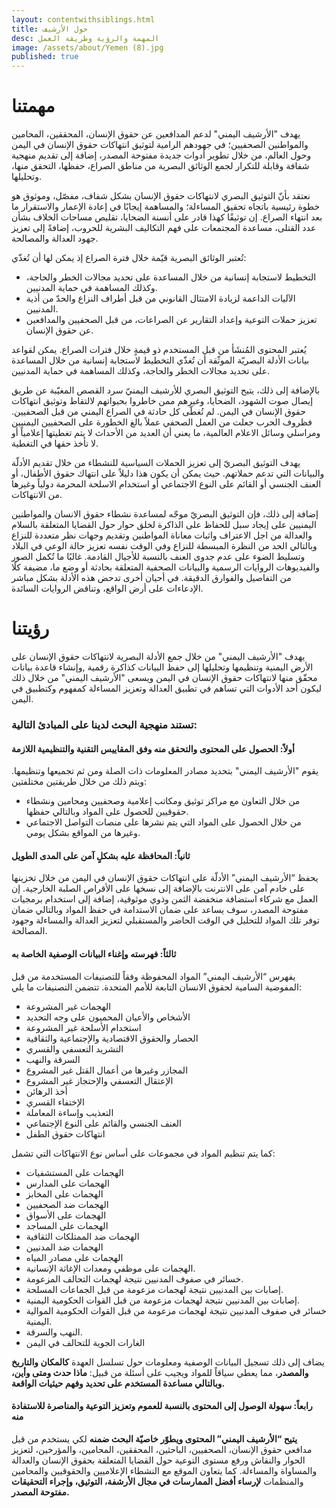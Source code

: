 ```yaml
---
layout: contentwithsiblings.html
title: حول الأرشيف
desc: المهمة والرؤية وطريقة العمل
image: /assets/about/Yemen (8).jpg
published: true
---
```

# مهمتنا

يهدف "الأرشيف اليمني" لدعم المدافعين عن حقوق الإنسان، المحققين، المحامين والمواطنين الصحفيين؛ في جهودهم الرامية لتوثيق انتهاكات حقوق الإنسان في اليمن وحول العالم، من خلال تطوير أدوات جديدة مفتوحة المصدر، إضافة إلى تقديم منهجية شفافة وقابلة للتكرار لجمع الوثائق البصرية من مناطق الصراع، حفظها، التحقق منها، وتحليلها.

نعتقد بأنّ التوثيق البصري لانتهاكات حقوق الإنسان بشكل شفاف، مفصّل، وموثوق هو خطوة رئيسية باتجاه تحقيق المساءلة؛ والمساهمة إيجابًا في إعادة الإعمار والاستقرار ما بعد انتهاء الصراع. إن توثيقًا كهذا قادر على أنسنة الضحايا، تقليص مساحات الخلاف بشأن عدد القتلى، مساعدة المجتمعات على فهم التكاليف البشرية للحروب،  إضافةً إلى تعزيز جهود العدالة والمصالحة.

تُعتبر الوثائق البصرية قيّمة خلال فترة الصراع إذ يمكن لها أن تُغذّي:

- التخطيط لاستجابة إنسانية من خلال المساعدة على تحديد مجالات الخطر والحاجة، وكذلك المساهمة في حماية المدنيين.
- الآليات الداعمة لزيادة الامتثال القانوني من قبل أطراف النزاع والحدّ من أذية المدنيين.
- تعزيز حملات التوعية وإعداد التقارير عن الصراعات، من قبل الصحفيين والمدافعين عن حقوق الإنسان.

يُعتبر المحتوى المُنشَأ من قبل المستخدم ذو قيمةٍ خلال فترات الصراع. يمكن لقواعد بيانات الأدلة البصريّة الموثّقة أن تُغذّي التخطيط لاستجابة إنسانية من خلال المساعدة على تحديد مجالات الخطر والحاجة، وكذلك المساهمة في حماية المدنيين.

بالإضافة إلى ذلك، يتيح التوثيق البصري للأرشيف اليمنيّ سرد القصص المغيّبة عن طريق إيصال صوت الشهود، الضحايا، وغيرهم ممن خاطروا بحيواتهم لالتقاط وتوثيق انتهاكات حقوق الإنسان في اليمن. لم تُغطّى كل حادثة في الصراع اليمني من قبل الصحفيين. فظروف الحرب جعلت من العمل الصحفي عملاً بالغ الخطورة على الصحفيين اليمنيين ومراسلي وسائل الاعلام العالمية، ما يعني أن العديد من الأحداث لا يتم تغطيتها إعلامياً أو لا تأخذ حقها في التغطية.

يهدف التوثيق البصريّ إلى تعزيز الحملات السياسية للنشطاء من خلال تقديم الأدلّة والبيانات التي تدعم حملاتهم. حيث يمكن أن يكون هذا دليلاً على انتهاك حقوق الأطفال، أو العنف الجنسي أو القائم على النوع الاجتماعي أو استخدام الاسلحة المحرمة دولياً وغيرها من الانتهاكات.

إضافة إلى ذلك، فإن التوثيق البصريّ موجّه لمساعدة نشطاء حقوق الانسان والمواطنين اليمنيين على إيجاد سبل للحفاظ على الذاكرة لخلق حوار حول القضايا المتعلقة بالسلام والعدالة من اجل الاعتراف واثبات معاناة المواطنين وتقديم وجهات نظر متعددة للنزاع وبالتالي الحد من النظرة المبسطة للنزاع وفي الوقت نفسه تعزيز حالة الوعي في البلاد وتسليط الضوء على عدم جدوى العنف بالنسبة للأجيال القادمة. غالبًا ما تُكمل الصور والفيديوهات الروايات الرسمية والبيانات الصحفية المتعلقة بحادثة أو وضع ما، مضيفة كلًا من التفاصيل والفوارق الدقيقة. في أحيان أخرى تدحض هذه الأدلة بشكل مباشر الإدعاءات على أرض الواقع، وتناقض الروايات السائدة.

# رؤيتنا

يهدف "الأرشيف اليمني" من خلال جمع الأدلة البصرية لانتهاكات حقوق الإنسان على الأرض اليمنية وتنظيمها وتحليلها إلى حفظ البيانات كذاكرة رقمية ,وإنشاء قاعدة بيانات محقّق منها لانتهاكات حقوق الإنسان في اليمن ويسعى "الأرشيف اليمني" من خلال ذلك ليكون أحد الأدوات التي تساهم في تطبيق العدالة وتعزيز المساءلة كمفهوم وكتطبيق في اليمن.

### تستند منهجية البحث لدينا على المبادئ التالية:

#### أولاً: الحصول على المحتوى والتحقق منه وفق المقاييس التقنية والتنظيمية اللازمة

يقوم "الأرشيف اليمني" بتحديد مصادر المعلومات ذات الصلة ومن ثم تجميعها وتنظيمها. ويتم ذلك من خلال طريقتين مختلفتين:

- من خلال التعاون مع مراكز توثيق ومكاتب إعلامية وصحفيين ومحامين ونشطاء حقوقيين للحصول على المواد وبالتالي حفظها.
- من خلال الحصول على المواد التي يتم نشرها على منصات التواصل الاجتماعي وغيرها من المواقع بشكل يومي.

#### ثانياً: المحافظة عليه بشكلٍ آمن على المدى الطويل

يحفظ “الأرشيف اليمني” الأدلّة على انتهاكات حقوق الإنسان في اليمن من خلال تخزينها على خادم آمن على الانترنت بالإضافة إلى نسخها على الأقراص الصلبة الخارجية. إن العمل مع شركاء استضافة منخفضة الثمن وذوي موثوقية، إضافة إلى استخدام برمجيات مفتوحة المصدر، سوف يساعد على ضمان الاستدامة في حفظ المواد وبالتالي ضمان توفر تلك المواد للتحليل في الوقت الحاضر والمستقبلي لتعزيز العدالة والمساءلة وجهود المصالحة.

#### ثالثاً: فهرسته وإغناء البيانات الوصفية الخاصة به

يفهرس “الأرشيف اليمني” المواد المحفوظة وفقاً للتصنيفات المستخدمة من قبل المفوضية السامية لحقوق الانسان التابعة للأمم المتحدة. تتضمن التصنيفات ما يلي:

- الهجمات غير المشروعة
- الأشخاص والأعيان المحميون على وجه التحديد
- استخدام الأسلحة غير المشروعة
- الحصار والحقوق الاقتصادية والإجتماعية والثقافية
- التشريد التعسفي والقسري
- السرقة والنهب
- المجازر وغيرها من أعمال القتل غير المشروع
- الإعتقال التعسفي والإحتجاز غير المشروع
- أخذ الرهائن
- الإختفاء القسري
- التعذيب وإساءة المعاملة
- العنف الجنسي والقائم على النوع الإجتماعي
- انتهاكات حقوق الطفل

كما يتم تنظيم المواد في مجموعات على أساس نوع الانتهاكات التي تشمل:

- الهجمات على المستشفيات
- الهجمات على المدارس
- الهجمات على المخابز
- الهجمات ضد الصحفيين
- الهجمات على الأسواق
- الهجمات على المساجد
- الهجمات ضد الممتلكات الثقافية
- الهجمات ضد المدنيين
- الهجمات على مصادر المياه
- الهجمات على موظفي ومعدات الإغاثة الإنسانية.
- خسائر في صفوف المدنيين نتيجة لهجمات التحالف المزعومة.
- إصابات بين المدنيين نتيجة لهجمات مزعومة من قبل الجماعات المسلحة.
- إصابات بين المدنيين نتيجة لهجمات مزعومة من قبل القوات الحكومية اليمنية.
- خسائر في صفوف المدنيين نتيجة لهجمات مزعومة من قبل القوات الحكومية الموالية اليمنية.
- النهب والسرقة.
- الغارات الجوية للتحالف في اليمن


يضاف إلى ذلك تسجيل البيانات الوصفية ومعلومات حول تسلسل العهدة **كالمكان والتاريخ والمصدر**، مما يعطي سياقاً للمواد ويجيب على أسئلة من قبيل: **ماذا حدث ومتى وأين، وبالتالي مساعدة المستخدم على تحديد وفهم حيثيات الواقعة.**

#### رابعاً: سهولة الوصول إلى المحتوى بالنسبة للعموم وتعزيز التوعية والمناصرة للاستفادة منه

**يتيح “الأرشيف اليمني” المحتوى ويطوّر خاصيّة البحث ضمنه** لكي يستخدم من قبل مدافعي حقوق الإنسان، الصحفيين، الباحثين، المحققين، المحامين، والمؤرخين، لتعزيز الحوار والنقاش ورفع مستوى التوعية حول القضايا المتعلقة بحقوق الإنسان والعدالة والمساواة والمساءلة. كما يتعاون الموقع مع النشطاء الإعلاميين والحقوقيين والمحامين والمنظمات **لإرساء أفضل الممارسات في مجال الأرشفة، التوثيق، وإجراء التحقيقات مفتوحة المصدر.**
